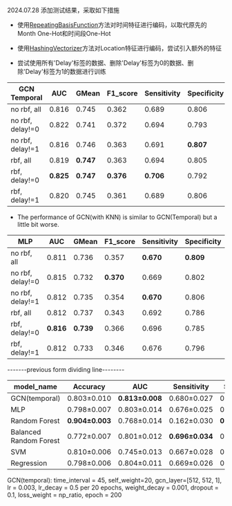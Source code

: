 2024.07.28
添加测试结果，采取如下措施

- 使用[RepeatingBasisFunction](https://koaning.github.io/scikit-lego/user-guide/preprocessing/#repeating-basis-function-transformer)方法对时间特征进行编码，以取代原先的Month One-Hot和时间段One-Hot

- 使用[HashingVectorizer](https://scikit-learn.org/stable/modules/generated/sklearn.feature_extraction.text.HashingVectorizer.html)方法对Location特征进行编码，尝试引入额外的特征

- 尝试使用所有'Delay'标签的数据、删除'Delay'标签为0的数据、删除'Delay'标签为1的数据进行训练

| GCN Temporal     | AUC       | GMean     | F1_score  | Sensitivity | Specificity |
|------------------|-----------|-----------|-----------|-------------|-------------|
| no rbf, all      | 0.816     | 0.745     | 0.362     | 0.689       | 0.806       |
| no rbf, delay!=0 | 0.822     | 0.741     | 0.372     | 0.694       | 0.793       |
| no rbf, delay!=1 | 0.816     | 0.746     | 0.363     | 0.691       | __0.807__   |
| rbf, all         | 0.819     | __0.747__ | 0.363     | 0.694       | 0.805       |
| rbf, delay!=0    | __0.825__ | __0.747__ | __0.376__ | __0.706__   | 0.792       |
| rbf, delay!=1    | 0.820     | 0.745     | 0.361     | 0.689       | 0.806       |

* The performance of GCN(with KNN) is similar to GCN(Temporal) but a little bit worse.


| MLP              | AUC       | GMean     | F1_score  | Sensitivity | Specificity |
|------------------|-----------|-----------|-----------|-------------|-------------|
| no rbf, all      | 0.811     | 0.736     | 0.357     | __0.670__   | __0.809__   |
| no rbf, delay!=0 | 0.815     | 0.732     | __0.370__ | 0.669       | 0.802       |
| no rbf, delay!=1 | 0.812     | 0.735     | 0.354     | __0.670__   | 0.806       |
| rbf, all         | 0.812     | 0.737     | 0.343     | 0.692       | 0.786       |
| rbf, delay!=0    | __0.816__ | __0.739__ | 0.366     | 0.696       | 0.785       |
| rbf, delay!=1    | 0.812     | 0.733     | 0.346     | 0.676       | 0.796       |

-------previous form dividing line--------

| model_name             | Accuracy        | AUC             | Sensitivity     | Specificity     | F1_score        | GMean           | Precision       | FPR             | FNR             | TPR             | TNR             | TP                | TN                 | FP                 | FN                |
|------------------------|-----------------|-----------------|-----------------|-----------------|-----------------|-----------------|-----------------|-----------------|-----------------|-----------------|-----------------|-------------------|--------------------|--------------------|-------------------|
| GCN(temporal)          | 0.803±0.010     | __0.813±0.008__ | 0.680±0.027     | 0.814±0.012     | 0.363±0.008     | __0.744±0.011__ | 0.247±0.008     | 0.186±0.012     | 0.320±0.027     | 0.680±0.027     | 0.814±0.012     | 159.800±6.258     | 2129.800±32.585    | 487.200±32.585     | 75.200±6.258      |
| MLP                    | 0.798±0.007     | 0.803±0.014     | 0.676±0.025     | 0.809±0.009     | 0.355±0.009     | 0.739±0.012     | 0.241±0.007     | 0.191±0.009     | 0.324±0.025     | 0.676±0.025     | 0.809±0.009     | 158.800±5.896     | 2116.300±22.843    | 500.700±22.843     | 76.200±5.896      |
| Random Forest          | __0.904±0.003__ | 0.768±0.014     | 0.162±0.030     | __0.970±0.003__ | 0.216±0.034     | 0.395±0.036     | __0.326±0.037__ | 0.030±0.003     | __0.838±0.030__ | 0.162±0.030     | __0.970±0.003__ | 38.100±7.120      | __2538.900±7.063__ | 78.100±7.063       | __196.900±7.120__ |
| Balanced Random Forest | 0.772±0.007     | 0.801±0.012     | __0.696±0.034__ | 0.779±0.010     | 0.334±0.006     | 0.736±0.014     | 0.220±0.003     | __0.221±0.010__ | 0.304±0.034     | __0.696±0.034__ | 0.779±0.010     | __163.500±8.065__ | 2038.300±26.575    | __578.700±26.575__ | 71.500±8.065      |
| SVM                    | 0.810±0.006     | 0.745±0.013     | 0.667±0.028     | 0.823±0.007     | __0.366±0.012__ | 0.740±0.015     | 0.253±0.009     | 0.177±0.007     | 0.333±0.028     | 0.667±0.028     | 0.823±0.007     | 156.700±6.558     | 2153.000±18.368    | 464.000±18.368     | 78.300±6.558      |
| Regression             | 0.798±0.006     | 0.804±0.011     | 0.669±0.026     | 0.809±0.008     | 0.353±0.008     | 0.736±0.012     | 0.240±0.005     | 0.191±0.008     | 0.331±0.026     | 0.669±0.026     | 0.809±0.008     | 157.200±6.226     | 2118.100±20.413    | 498.900±20.413     | 77.800±6.226      |

GCN(temporal): time_interval = 45, self_weight=20, gcn_layer=[512, 512, 1], lr = 0.003, lr_decay = 0.5 per 20 epochs, weight_decay = 0.001, dropout = 0.1, loss_weight = np_ratio, epoch = 200